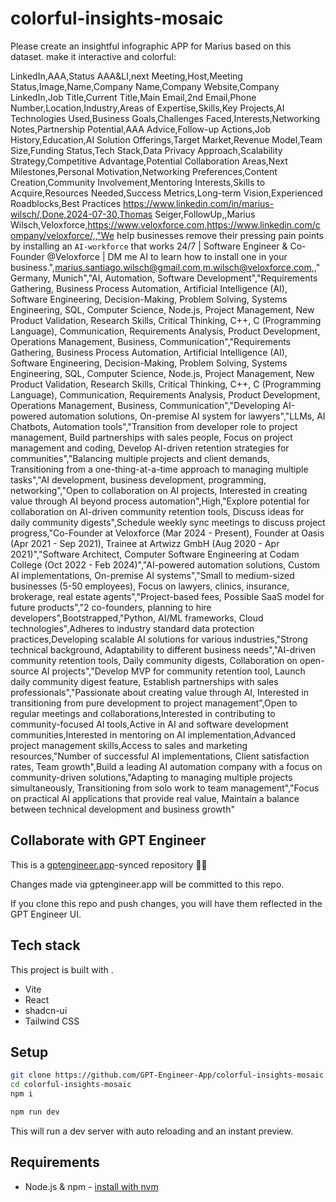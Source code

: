 # colorful-insights-mosaic

Please create an insightful infographic APP for Marius based on this dataset. make it interactive and colorful:


LinkedIn,AAA,Status AAA&LI,next Meeting,Host,Meeting Status,Image,Name,Company Name,Company Website,Company LinkedIn,Job Title,Current Title,Main Email,2nd Email,Phone Number,Location,Industry,Areas of Expertise,Skills,Key Projects,AI Technologies Used,Business Goals,Challenges Faced,Interests,Networking Notes,Partnership Potential,AAA Advice,Follow-up Actions,Job History,Education,AI Solution Offerings,Target Market,Revenue Model,Team Size,Funding Status,Tech Stack,Data Privacy Approach,Scalability Strategy,Competitive Advantage,Potential Collaboration Areas,Next Milestones,Personal Motivation,Networking Preferences,Content Creation,Community Involvement,Mentoring Interests,Skills to Acquire,Resources Needed,Success Metrics,Long-term Vision,Experienced Roadblocks,Best Practices
https://www.linkedin.com/in/marius-wilsch/,Done,2024-07-30,Thomas Seiger,FollowUp,,Marius Wilsch,Veloxforce,https://www.veloxforce.com,https://www.linkedin.com/company/veloxforce/,,"We help businesses remove their pressing pain points by installing an `AI-workforce` that works 24/7 | Software Engineer & Co-Founder @Veloxforce | DM me AI to learn how to install one in your business.",marius.santiago.wilsch@gmail.com,m.wilsch@veloxforce.com,,"Germany, Munich","AI, Automation, Software Development","Requirements Gathering, Business Process Automation, Artificial Intelligence (AI), Software Engineering, Decision-Making, Problem Solving, Systems Engineering, SQL, Computer Science, Node.js, Project Management, New Product Validation, Research Skills, Critical Thinking, C++, C (Programming Language), Communication, Requirements Analysis, Product Development, Operations Management, Business, Communication","Requirements Gathering, Business Process Automation, Artificial Intelligence (AI), Software Engineering, Decision-Making, Problem Solving, Systems Engineering, SQL, Computer Science, Node.js, Project Management, New Product Validation, Research Skills, Critical Thinking, C++, C (Programming Language), Communication, Requirements Analysis, Product Development, Operations Management, Business, Communication","Developing AI-powered automation solutions, On-premise AI system for lawyers","LLMs, AI Chatbots, Automation tools","Transition from developer role to project management, Build partnerships with sales people, Focus on project management and coding, Develop AI-driven retention strategies for communities","Balancing multiple projects and client demands, Transitioning from a one-thing-at-a-time approach to managing multiple tasks","AI development, business development, programming, networking","Open to collaboration on AI projects, Interested in creating value through AI beyond process automation",High,"Explore potential for collaboration on AI-driven community retention tools, Discuss ideas for daily community digests",Schedule weekly sync meetings to discuss project progress,"Co-Founder at Veloxforce (Mar 2024 - Present), Founder at Oasis (Apr 2021 - Sep 2021), Trainee at Artwizz GmbH (Aug 2020 - Apr 2021)","Software Architect, Computer Software Engineering at Codam College (Oct 2022 - Feb 2024)","AI-powered automation solutions, Custom AI implementations, On-premise AI systems","Small to medium-sized businesses (5-50 employees), Focus on lawyers, clinics, insurance, brokerage, real estate agents","Project-based fees, Possible SaaS model for future products","2 co-founders, planning to hire developers",Bootstrapped,"Python, AI/ML frameworks, Cloud technologies",Adheres to industry standard data protection practices,Developing scalable AI solutions for various industries,"Strong technical background, Adaptability to different business needs","AI-driven community retention tools, Daily community digests, Collaboration on open-source AI projects","Develop MVP for community retention tool, Launch daily community digest feature, Establish partnerships with sales professionals","Passionate about creating value through AI, Interested in transitioning from pure development to project management",Open to regular meetings and collaborations,Interested in contributing to community-focused AI tools,Active in AI and software development communities,Interested in mentoring on AI implementation,Advanced project management skills,Access to sales and marketing resources,"Number of successful AI implementations, Client satisfaction rates, Team growth",Build a leading AI automation company with a focus on community-driven solutions,"Adapting to managing multiple projects simultaneously, Transitioning from solo work to team management","Focus on practical AI applications that provide real value, Maintain a balance between technical development and business growth"

## Collaborate with GPT Engineer

This is a [gptengineer.app](https://gptengineer.app)-synced repository 🌟🤖

Changes made via gptengineer.app will be committed to this repo.

If you clone this repo and push changes, you will have them reflected in the GPT Engineer UI.

## Tech stack

This project is built with .

- Vite
- React
- shadcn-ui
- Tailwind CSS

## Setup

```sh
git clone https://github.com/GPT-Engineer-App/colorful-insights-mosaic.git
cd colorful-insights-mosaic
npm i
```

```sh
npm run dev
```

This will run a dev server with auto reloading and an instant preview.

## Requirements

- Node.js & npm - [install with nvm](https://github.com/nvm-sh/nvm#installing-and-updating)
